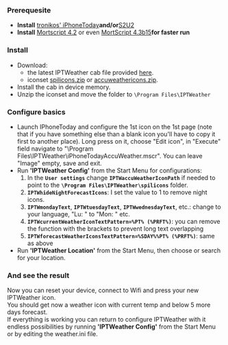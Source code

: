 ### Prerequesite ###
  * **Install** <a href='http://forum.xda-developers.com/showthread.php?t=633618'>tronikos' iPhoneToday</a>**and/or**<a href='http://s2u2.ac-s2.com/'>S2U2</a><br />
  * **Install** <a href='http://www.sto-helit.de/index.php?module=download&amp;action=view&amp;entry=65'>Mortscript 4.2</a> or even <a href='http://www.sto-helit.de/forum/download/file.php?id=265'>MortScript 4.3b15</a>**for faster run**<br />

### Install ###

  * Download:<br />
    * the latest IPTWeather cab file provided <a href='http://code.google.com/p/iptweather/downloads/list'>here</a>.<br />
    * iconset <a href='http://iptweather.googlecode.com/files/spilicons.zip'>spilicons.zip</a> or <a href='http://iptweather.googlecode.com/files/accuweathericons.zip'>accuweathericons.zip</a>.<br />
  * Install the cab in device memory.<br />
  * Unzip the iconset and move the folder to `\Program Files\IPTWeather`<br />

### Configure basics ###

  * Launch IPhoneToday and configure the 1st icon on the 1st page (note that if you have something else than a blank icon you'll have to copy it first to another place). Long press on it, choose "Edit icon", in "Execute" field navigate to "\Program Files\IPTWeather\iPhoneTodayAccuWeather.mscr". You can leave "Image" empty, save and exit. <br />
  * Run **'IPTWeather Config'** from the Start Menu for configurations:<br />
    1. In the **`User settings`** change **`IPTWaccuWeatherIconPath`** if needed to point to the **`\Program Files\IPTWeather\spilicons`** folder.<br />
    1. **`IPTWhideNightForecastIcons`**: I set the value to 1 to remove night icons.<br />
    1. **`IPTWmondayText`**, **`IPTWtuesdayText`**, **`IPTWwednesdayText`**, etc.: change to your language, "Lu: " to "Mon: " etc.<br />
    1. **`IPTWcurrentWeatherIconTextPattern=%PT% (%PRFT%)`**: you can remove the function with the brackets to prevent long text overlapping<br />
    1. **`IPTWforecastWeatherIconsTextPattern=%SDAY%%PT% (%PRFT%)`**: same as above<br />
  * Run **'IPTWeather Location'** from the Start Menu, then choose or search for your location.<br />

### And see the result ###
Now you can reset your device, connect to Wifi and press your new IPTWeather icon.<br />
You should get now a weather icon with current temp and below 5 more days forecast.<br />
If everything is working you can return to configure IPTWeather with it endless possibilities by running **'IPTWeather Config'** from the Start Menu or by editing the weather.ini file.<br />